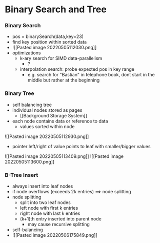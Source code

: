# Binary Search and Tree
### Binary Search
+ pos = binarySearch(data,key=23)
+ find key position within sorted data
+ ![[Pasted image 20220505112030.png]]
+ optimizations
	+ k-ary search for SIMD data-parallelism
		+ ?
	+ interpolation search: probe  expexted pos in key range
		+ e.g. search for "Bastian" in telephone book, dont start in the middle but rather at the beginning

### Binary Tree
+ self balancing tree
+ individual nodes stored as pages
	+ [[Background Storage System]]
+ each node contains data or reference to data
	+ values sorted within node
	
![[Pasted image 20220505112930.png]]
+ pointer left/right of value points to leaf with smaller/bigger values

![[Pasted image 20220505113409.png]]
![[Pasted image 20220505113600.png]]

### B-Tree Insert
+ always insert into leaf nodes
+ if node overflows (exceeds 2k entries) ==> node splitting
+ node splitting
	+ split into two leaf nodes
	+ left node with first k entries
	+ right node with last k entries
	+ (k+1)th entry inserted into parent node
		+ may cause recursive splitting
+ self-balancing
+ ![[Pasted image 20220506175849.png]]
